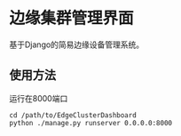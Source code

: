 # 边缘集群管理界面

基于Django的简易边缘设备管理系统。

## 使用方法

运行在8000端口
```shell
cd /path/to/EdgeClusterDashboard
python ./manage.py runserver 0.0.0.0:8000
```